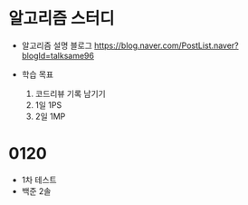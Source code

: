 # 알고리즘 스터디

- 알고리즘 설명 블로그 https://blog.naver.com/PostList.naver?blogId=talksame96

- 학습 목표
  1. 코드리뷰 기록 남기기
  2. 1일 1PS
  3. 2일 1MP



# 0120

- 1차 테스트
- 백준 2솔